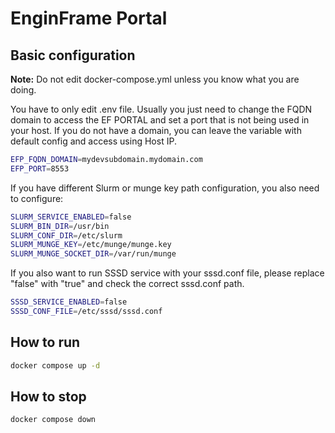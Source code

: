 # EnginFrame Portal

## Basic configuration

**Note:** Do not edit docker-compose.yml unless you know what you are doing.

You have to only edit .env file. Usually you just need to change the FQDN domain to access the EF PORTAL and set a port that is not being used in your host. If you do not have a domain, you can leave the variable with default config and access using Host IP.

```bash 
EFP_FQDN_DOMAIN=mydevsubdomain.mydomain.com
EFP_PORT=8553
```
If you have different Slurm or munge key path configuration, you also need to configure:

```bash
SLURM_SERVICE_ENABLED=false
SLURM_BIN_DIR=/usr/bin
SLURM_CONF_DIR=/etc/slurm
SLURM_MUNGE_KEY=/etc/munge/munge.key
SLURM_MUNGE_SOCKET_DIR=/var/run/munge
```

If you also want to run SSSD service with your sssd.conf file, please replace "false" with "true" and check the correct sssd.conf path.

```bash
SSSD_SERVICE_ENABLED=false
SSSD_CONF_FILE=/etc/sssd/sssd.conf
```

## How to run

```bash
docker compose up -d
```

## How to stop

```bash
docker compose down
```
